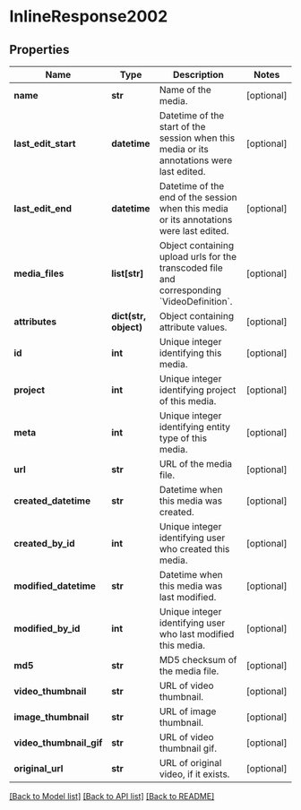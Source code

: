 # InlineResponse2002

## Properties
Name | Type | Description | Notes
------------ | ------------- | ------------- | -------------
**name** | **str** | Name of the media. | [optional] 
**last_edit_start** | **datetime** | Datetime of the start of the session when this media or its annotations were last edited. | [optional] 
**last_edit_end** | **datetime** | Datetime of the end of the session when this media or its annotations were last edited. | [optional] 
**media_files** | **list[str]** | Object containing upload urls for the transcoded file and corresponding &#x60;VideoDefinition&#x60;. | [optional] 
**attributes** | **dict(str, object)** | Object containing attribute values. | [optional] 
**id** | **int** | Unique integer identifying this media. | [optional] 
**project** | **int** | Unique integer identifying project of this media. | [optional] 
**meta** | **int** | Unique integer identifying entity type of this media. | [optional] 
**url** | **str** | URL of the media file. | [optional] 
**created_datetime** | **str** | Datetime when this media was created. | [optional] 
**created_by_id** | **int** | Unique integer identifying user who created this media. | [optional] 
**modified_datetime** | **str** | Datetime when this media was last modified. | [optional] 
**modified_by_id** | **int** | Unique integer identifying user who last modified this media. | [optional] 
**md5** | **str** | MD5 checksum of the media file. | [optional] 
**video_thumbnail** | **str** | URL of video thumbnail. | [optional] 
**image_thumbnail** | **str** | URL of image thumbnail. | [optional] 
**video_thumbnail_gif** | **str** | URL of video thumbnail gif. | [optional] 
**original_url** | **str** | URL of original video, if it exists. | [optional] 

[[Back to Model list]](../README.md#documentation-for-models) [[Back to API list]](../README.md#documentation-for-api-endpoints) [[Back to README]](../README.md)

